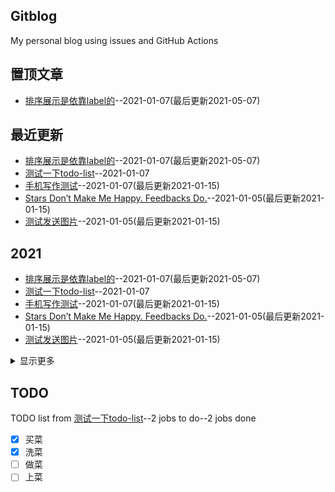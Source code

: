 ## Gitblog
My personal blog using issues and GitHub Actions

## 置顶文章
- [排序展示是依靠label的](https://github.com/drunkwretch/drunkwretch.github.io/issues/7)--2021-01-07(最后更新2021-05-07)

## 最近更新
- [排序展示是依靠label的](https://github.com/drunkwretch/drunkwretch.github.io/issues/7)--2021-01-07(最后更新2021-05-07)
- [测试一下todo-list](https://github.com/drunkwretch/drunkwretch.github.io/issues/5)--2021-01-07
- [手机写作测试](https://github.com/drunkwretch/drunkwretch.github.io/issues/4)--2021-01-07(最后更新2021-01-15)
- [Stars Don’t Make Me Happy. Feedbacks Do.](https://github.com/drunkwretch/drunkwretch.github.io/issues/3)--2021-01-05(最后更新2021-01-15)
- [测试发送图片](https://github.com/drunkwretch/drunkwretch.github.io/issues/2)--2021-01-05(最后更新2021-01-15)

## 2021
- [排序展示是依靠label的](https://github.com/drunkwretch/drunkwretch.github.io/issues/7)--2021-01-07(最后更新2021-05-07)
- [测试一下todo-list](https://github.com/drunkwretch/drunkwretch.github.io/issues/5)--2021-01-07
- [手机写作测试](https://github.com/drunkwretch/drunkwretch.github.io/issues/4)--2021-01-07(最后更新2021-01-15)
- [Stars Don’t Make Me Happy. Feedbacks Do.](https://github.com/drunkwretch/drunkwretch.github.io/issues/3)--2021-01-05(最后更新2021-01-15)
- [测试发送图片](https://github.com/drunkwretch/drunkwretch.github.io/issues/2)--2021-01-05(最后更新2021-01-15)
<details><summary>显示更多</summary>
<ul>
<li><a href="https://github.com/drunkwretch/drunkwretch.github.io/issues/1">利用github issue和githubpages写博客</a>--2021-01-05</li>
</ul>
</details>

## TODO
TODO list from [测试一下todo-list](https://github.com/drunkwretch/drunkwretch.github.io/issues/5)--2 jobs to do--2 jobs done
- [x] 买菜
- [x] 洗菜
- [ ] 做菜
- [ ] 上菜

<link rel="stylesheet" href="./style.css" />
